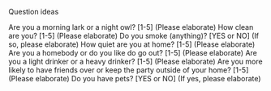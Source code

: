 Question ideas

Are you a morning lark or a night owl? [1-5]  (Please elaborate)
How clean are you? [1-5] (Please elaborate)
Do you smoke (anything)? [YES or NO] (If so, please elaborate)
How quiet are you at home? [1-5] (Please elaborate)
Are you a homebody or do you like do go out? [1-5] (Please elaborate)
Are you a light drinker or a heavy drinker? [1-5] (Please elaborate)
Are you more likely to have friends over or keep the party outside of your home? [1-5] (Please elaborate)
Do you have pets? [YES or NO] (If yes, please elaborate)

